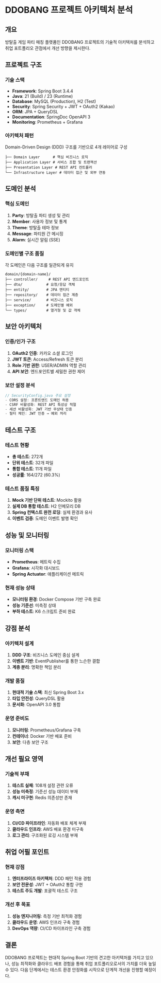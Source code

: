 # DDOBANG 프로젝트 아키텍처 분석

## 개요

방탈출 게임 파티 매칭 플랫폼인 DDOBANG 프로젝트의 기술적 아키텍처를 분석하고 취업 포트폴리오 관점에서 개선 방향을 제시한다.

## 프로젝트 구조

### 기술 스택

- **Framework**: Spring Boot 3.4.4
- **Java**: 21 (Build) / 23 (Runtime)
- **Database**: MySQL (Production), H2 (Test)
- **Security**: Spring Security + JWT + OAuth2 (Kakao)
- **ORM**: JPA + QueryDSL
- **Documentation**: SpringDoc OpenAPI 3
- **Monitoring**: Prometheus + Grafana

### 아키텍처 패턴

Domain-Driven Design (DDD) 구조를 기반으로 4개 레이어로 구성

```
├── Domain Layer      # 핵심 비즈니스 로직
├── Application Layer # 서비스 조합 및 트랜잭션
├── Presentation Layer # REST API 컨트롤러
└── Infrastructure Layer # 데이터 접근 및 외부 연동
```

## 도메인 분석

### 핵심 도메인

1. **Party**: 방탈출 파티 생성 및 관리
2. **Member**: 사용자 정보 및 통계
3. **Theme**: 방탈출 테마 정보
4. **Message**: 파티원 간 메시징
5. **Alarm**: 실시간 알림 (SSE)

### 도메인별 구조 품질

각 도메인은 다음 구조를 일관되게 유지

```
domain/{domain-name}/
├── controller/     # REST API 엔드포인트
├── dto/           # 요청/응답 객체
├── entity/        # JPA 엔티티
├── repository/    # 데이터 접근 계층
├── service/       # 비즈니스 로직
├── exception/     # 도메인별 예외
└── types/         # 열거형 및 값 객체
```

## 보안 아키텍처

### 인증/인가 구조

1. **OAuth2 인증**: 카카오 소셜 로그인
2. **JWT 토큰**: Access/Refresh 토큰 분리
3. **Role 기반 권한**: USER/ADMIN 역할 관리
4. **API 보안**: 엔드포인트별 세밀한 권한 제어

### 보안 설정 분석

```java
// SecurityConfig.java 주요 설정
- CORS 설정: 프론트엔드 도메인 허용
- CSRF 비활성화: REST API 특성상 적절
- 세션 비활성화: JWT 기반 무상태 인증
- 필터 체인: JWT 인증 → 예외 처리
```

## 테스트 구조

### 테스트 현황

- **총 테스트**: 272개
- **단위 테스트**: 32개 파일
- **통합 테스트**: 11개 파일
- **성공률**: 164/272 (60.3%)

### 테스트 품질 특징

1. **Mock 기반 단위 테스트**: Mockito 활용
2. **실제 DB 통합 테스트**: H2 인메모리 DB
3. **Spring 컨텍스트 완전 로딩**: 실제 환경과 유사
4. **이벤트 검증**: 도메인 이벤트 발행 확인

## 성능 및 모니터링

### 모니터링 스택

- **Prometheus**: 메트릭 수집
- **Grafana**: 시각화 대시보드
- **Spring Actuator**: 애플리케이션 메트릭

### 현재 성능 상태

- **모니터링 환경**: Docker Compose 기반 구축 완료
- **성능 기준선**: 미측정 상태
- **부하 테스트**: K6 스크립트 준비 완료

## 강점 분석

### 아키텍처 설계

1. **DDD 구조**: 비즈니스 도메인 중심 설계
2. **이벤트 기반**: EventPublisher를 통한 느슨한 결합
3. **계층 분리**: 명확한 책임 분리

### 개발 품질

1. **현대적 기술 스택**: 최신 Spring Boot 3.x
2. **타입 안전성**: QueryDSL 활용
3. **문서화**: OpenAPI 3.0 통합

### 운영 준비도

1. **모니터링**: Prometheus/Grafana 구축
2. **컨테이너**: Docker 기반 배포 준비
3. **보안**: 다층 보안 구조

## 개선 필요 영역

### 기술적 부채

1. **테스트 실패**: 108개 설정 관련 오류
2. **성능 미측정**: 기준선 성능 데이터 부재
3. **캐시 미구현**: Redis 의존성만 존재

### 운영 측면

1. **CI/CD 파이프라인**: 자동화 배포 체계 부재
2. **클라우드 인프라**: AWS 배포 환경 미구축
3. **로그 관리**: 구조화된 로깅 시스템 부재

## 취업 어필 포인트

### 현재 강점

1. **엔터프라이즈 아키텍처**: DDD 패턴 적용 경험
2. **보안 전문성**: JWT + OAuth2 통합 구현
3. **테스트 주도 개발**: 포괄적 테스트 구조

### 개선 후 목표

1. **성능 엔지니어링**: 측정 기반 최적화 경험
2. **클라우드 운영**: AWS 인프라 구축 경험
3. **DevOps 역량**: CI/CD 파이프라인 구축 경험

## 결론

DDOBANG 프로젝트는 현대적 Spring Boot 기반의 견고한 아키텍처를 가지고 있으나, 성능 최적화와 클라우드 배포 경험을 통해 취업 포트폴리오로서의 가치를 더욱 높일 수 있다. 다음 단계에서는 테스트 환경 안정화를 시작으로 단계적 개선을 진행할 예정이다.